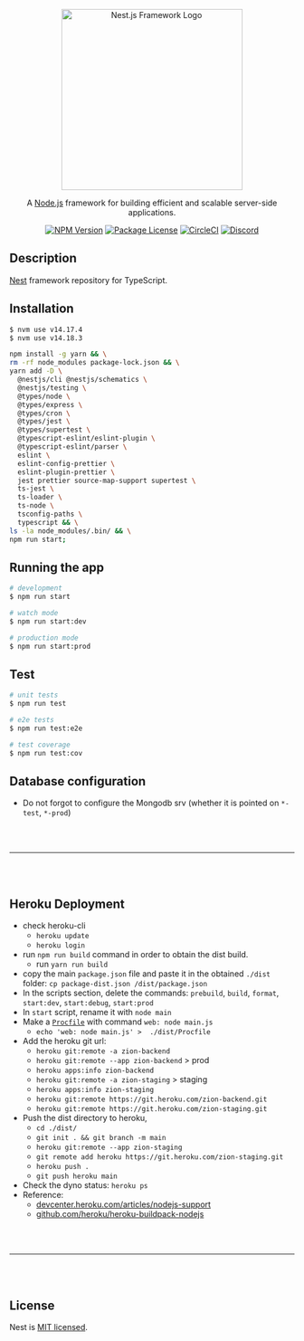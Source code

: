 <p align="center">
  <a href="http://nestjs.com/" target="blank">
    <img src="https://nestjs.com/img/logo_text.svg" width="320" alt="Nest.js Framework Logo" />
  </a>
</p>

[circleci-image]: https://img.shields.io/circleci/build/github/nestjs/nest/master?token=abc123def456
[circleci-url]: https://circleci.com/gh/nestjs/nest

<p align="center">
  A <a href="http://nodejs.org" target="_blank">Node.js</a> framework for building efficient and scalable server-side applications.
</p>
<p align="center">
  <a href="https://www.npmjs.com/~nestjscore" target="_blank"><img src="https://img.shields.io/npm/v/@nestjs/core.svg" alt="NPM Version" /></a>
  <a href="https://www.npmjs.com/~nestjscore" target="_blank"><img src="https://img.shields.io/npm/l/@nestjs/core.svg" alt="Package License" /></a>
  <a href="https://circleci.com/gh/nestjs/nest" target="_blank"><img src="https://img.shields.io/circleci/build/github/nestjs/nest/master" alt="CircleCI" /></a>
  <a href="https://discord.gg/G7Qnnhy" target="_blank"><img src="https://img.shields.io/badge/discord-online-brightgreen.svg" alt="Discord"/></a>
</p>


## Description

[Nest](https://github.com/nestjs/nest) framework repository for TypeScript.


## Installation

```bash
$ nvm use v14.17.4
$ nvm use v14.18.3

npm install -g yarn && \
rm -rf node_modules package-lock.json && \
yarn add -D \
  @nestjs/cli @nestjs/schematics \
  @nestjs/testing \
  @types/node \
  @types/express \
  @types/cron \
  @types/jest \
  @types/supertest \
  @typescript-eslint/eslint-plugin \
  @typescript-eslint/parser \
  eslint \
  eslint-config-prettier \
  eslint-plugin-prettier \
  jest prettier source-map-support supertest \
  ts-jest \
  ts-loader \
  ts-node \
  tsconfig-paths \
  typescript && \
ls -la node_modules/.bin/ && \
npm run start;
```

## Running the app

```bash
# development
$ npm run start

# watch mode
$ npm run start:dev

# production mode
$ npm run start:prod
```

## Test

```bash
# unit tests
$ npm run test

# e2e tests
$ npm run test:e2e

# test coverage
$ npm run test:cov
```

## Database configuration

- Do not forgot to configure the Mongodb srv (whether it is pointed on `*-test`, `*-prod`)

<br>
<br>

---

<br>
<br>

## Heroku Deployment

- check heroku-cli
    * `heroku update`
    * `heroku login`
- run `npm run build` command in order to obtain the dist build.
    - run `yarn run build`
- copy the main `package.json` file and paste it in the obtained `./dist` folder:  `cp package-dist.json /dist/package.json`
- In the scripts section, delete the commands: `prebuild`, `build`, `format`, `start:dev`, `start:debug`, `start:prod`
- In `start` script, rename it with `node main`
- Make a [`Procfile`](https://devcenter.heroku.com/articles/getting-started-with-nodejs?singlepage=true#define-a-procfile) with command `web: node main.js`
    * `echo 'web: node main.js' >  ./dist/Procfile`
- Add the heroku git url:
    * `heroku git:remote -a zion-backend`
    * `heroku git:remote --app zion-backend`  > prod
    * `heroku apps:info zion-backend`
    * `heroku git:remote -a zion-staging`     > staging
    * `heroku apps:info zion-staging`
    * `heroku git:remote https://git.heroku.com/zion-backend.git`
    * `heroku git:remote https://git.heroku.com/zion-staging.git`
- Push the dist directory to heroku,
    * `cd ./dist/`
    * `git init . && git branch -m main`
    * `heroku git:remote --app zion-staging`
    * `git remote add heroku https://git.heroku.com/zion-staging.git`
    * `heroku push .`
    * `git push heroku main`
- Check the dyno status: `heroku ps`
- Reference:
    * [devcenter.heroku.com/articles/nodejs-support](https://devcenter.heroku.com/articles/nodejs-support)
    * [github.com/heroku/heroku-buildpack-nodejs](https://github.com/heroku/heroku-buildpack-nodejs)


<br>
<br>

---

<br>
<br>


## License

Nest is [MIT licensed](LICENSE).
